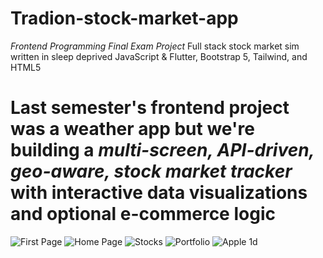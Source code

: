 # Tradion-stock-market-app
*Frontend Programming Final Exam Project*
Full stack stock market sim written in sleep deprived JavaScript &amp; Flutter, Bootstrap 5, Tailwind, and HTML5

# Last semester's frontend project was a weather app but we're building a *multi-screen, API-driven, geo-aware, stock market tracker* with interactive data visualizations and optional e-commerce logic

![First Page](https://github.com/user-attachments/assets/09b41559-e434-4626-bd2f-dced4a3e940d)
![Home Page](https://github.com/user-attachments/assets/92ebcc5d-8e88-4a69-8da5-47849577af20)
![Stocks](https://github.com/user-attachments/assets/dfff2c40-42de-49bf-84e1-025da20c9aa6)
![Portfolio](https://github.com/user-attachments/assets/c6f4199e-5885-4851-957d-718a32c26bb2)
![Apple 1d](https://github.com/user-attachments/assets/ccc2c069-2d27-442f-9e85-daf6819b9f30)

